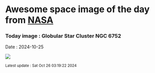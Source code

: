 
# Awesome space image of the day from [NASA](https://api.nasa.gov/)

### Today image : Globular Star Cluster NGC 6752
Date : 2024-10-25

![](https://apod.nasa.gov/apod/image/2410/NGC6752_DiFusco1024.jpg)

<small>Latest update : Sat Oct 26 03:19:22 2024</small>
        